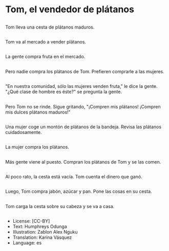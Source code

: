 # Tom, el vendedor de plátanos

##
Tom lleva una cesta de plátanos maduros.

##
Tom va al mercado a vender plátanos.

##
La gente compra fruta en el mercado.

##
Pero nadie compra los plátanos de Tom. Prefieren comprarle a las mujeres.

##
"En nuestra comunidad, sólo las mujeres venden fruta," le dice la gente. "¿Qué clase de hombre es éste?" se pregunta la gente.

##
Pero Tom no se rinde. Sigue gritando, "¡Compren mis plátanos! ¡Compren mis dulces plátanos maduros!"

##
Una mujer coge un montón de plátanos de la bandeja. Revisa las plátanos cuidadosamente.

##
La mujer compra los plátanos.

##
Más gente viene al puesto. Compran los plátanos de Tom y se las comen.

##
Al poco rato, la cesta está vacía. Tom cuenta el dinero que ganó.

##
Luego, Tom compra jabón, azúcar y pan. Pone las cosas en su cesta.

##
Tom carga la cesta sobre su cabeza y se va a casa.

##
* License: [CC-BY]
* Text: Humphreys Odunga
* Illustration: Zablon Alex Nguku
* Translation: Karina Vásquez
* Language: es
